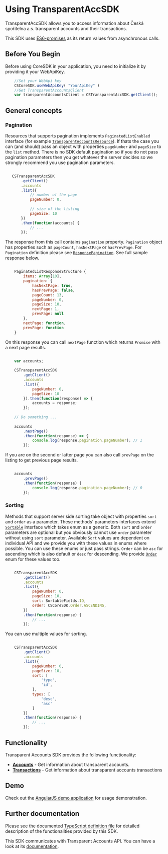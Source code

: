# Using TransparentAccSDK
TransparentAccSDK allows you to access information about Česká spořitelna a.s. transparent accounts and their transactions.

This SDK uses [ES6-promises](https://developer.mozilla.org/en-US/docs/Web/JavaScript/Reference/Global_Objects/Promise) as its return values from asynchronous calls.

## Before You Begin

Before using CoreSDK in your application, you need to initialize it by providing it your WebApiKey.

```javascript
    //Set your WebApi key
    CSCoreSDK.useWebApiKey( "YourApiKey" )
    //Get TransparentAccountsClient
    var transparentAccountsClient = CSTransparentAccSDK.getClient();
```

## General concepts

### Pagination

Resources that supports pagination implements `PaginatedListEnabled` interface (for example [`TransparentAccountsResource`](../lib/accounts.ts)). If thats the case you can (and should) pass an object with properties `pageNumber` and `pageSize` to the `list` method. There is no SDK default pagination so if you do not pass pagination parameters then you get whatever the server decides so we strongly recommend you use pagination parameters.

 ```javascript
 
    CSTransparentAccSDK
        .getClient()
        .accounts
        .list({
            // number of the page 
            pageNumber: 0,
            
            // size of the listing
            pageSize: 10 
        })
        .then(function(accounts) {
            // ...
        });
 
 ```

The response from this call contains `pagination` property. `Pagination` object has properties such as `pageCount`, `hasNextPage` or `hasPrevPage`. For `Pagination` definition please see [`ResponsePagination`](https://github.com/Ceskasporitelna/cs-core-sdk-js/blob/master/lib/web-api/lists.ts).
See full sample response below.

```javascript

    PaginatedListResponseStructure {
        items: Array[10],
        pagination: {
            hasNextPage: true,
            hasPrevPage: false,
            pageCount: 13,
            pageNumber: 0,
            pageSize: 10,
            nextPage: 1,
            prevPage: null
        },
        nextPage: function,
        prevPage: function
    }

```

On this response you can call `nextPage` function which returns `Promise` with a next page results.

```javascript

    var accounts;
    
    CSTransparentAccSDK
        .getClient()
        .accounts
        .list({
            pageNumber: 0,
            pageSize: 10
        }).then(function(response) => {
            accounts = response;            
        });
        
    // Do something ...
    
    accounts
        .nextPage()
        .then(function(response) => {
            console.log(response.pagination.pageNumber); // 1
        });

```

If you are on the second or latter page you can also call `prevPage` on the listing to get previous page results.

```javascript

    accounts
        .prevPage()
        .then(function(response) {
            console.log(response.pagination.pageNumber); // 0
        });

```

### Sorting

Methods that support server side sorting take object with properties `sort` and `order` as a parameter. These methods' parameters interfaces extend [`Sortable`](https://github.com/Ceskasporitelna/cs-core-sdk-js/blob/master/lib/web-api/lists.ts) interface which takes enum as a generic. Both `sort` and `order` parameters are optional but you obviously cannot use `order` parameter without using `sort` parameter. Available `Sort` values are dependent on individual API and we provide you with these values in enums where possible. You can use these enums or just pass strings. `Order` can be `asc` for ascending which is also default or `desc` for descending. We provide [`Order`](https://github.com/Ceskasporitelna/cs-core-sdk-js/blob/master/lib/web-api/lists.ts#L156) enum for these values too.

```javascript

    CSTransparentAccSDK
        .getClient()
        .accounts
        .list({
            pageNumber: 0,
            pageSize: 10,
            sort: SortableFields.ID,
            order: CSCoreSDK.Order.ASCENDING,
        })
        .then(function(response) {
            // ...
        });

```

You can use multiple values for sorting.

```javascript

    CSTransparentAccSDK
        .getClient()
        .accounts
        .list({
            pageNumber: 0,
            pageSize: 10,
            sort: [
                'type',
                'id',
            ],
            types: [
                'desc',
                'asc'
            ]
        })
        .then(function(response) {
            // ...
        });

```

## Functionality

Transparent Accounts SDK provides the following functionality:

- [**Accounts**](./accounts.md) - Get information about transparent accounts.
- [**Transactions**](./transactions.md) - Get information about transparent accounts transactions

## Demo
Check out the [AngularJS demo application](https://github.com/Ceskasporitelna/csas-sdk-demo-js) for usage demonstration.

## Further documentation
Please see the documented [TypeScript definition file](../dist/cs-transparent-acc-sdk.sfx.d.ts) for detailed description of the functionalities provided by this SDK.

This SDK communicates with Transparent Accounts API. You can have a look at its [documentation](http://docs.ext0csastransparentaccounts.apiary.io/).
